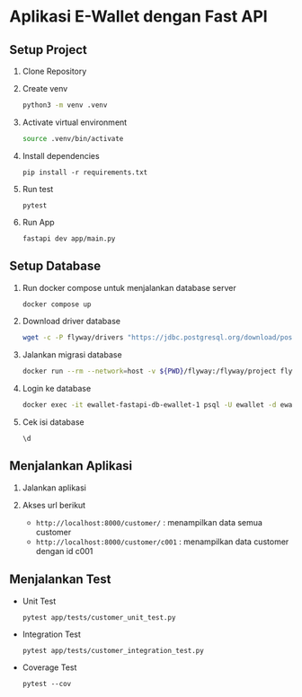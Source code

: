 # Aplikasi E-Wallet dengan Fast API #


## Setup Project ##

1. Clone Repository

2. Create venv

    ```sh
    python3 -m venv .venv
    ```

3. Activate virtual environment

    ```sh
    source .venv/bin/activate
    ```

4. Install dependencies

    ```
    pip install -r requirements.txt
    ```

5. Run test

    ```
    pytest
    ```

6. Run App

    ```
    fastapi dev app/main.py
    ```


## Setup Database ##

1. Run docker compose untuk menjalankan database server

    ```sh
    docker compose up
    ```

2. Download driver database

    ```sh
    wget -c -P flyway/drivers "https://jdbc.postgresql.org/download/postgresql-42.7.4.jar"
    ```

3. Jalankan migrasi database

    ```sh
    docker run --rm --network=host -v ${PWD}/flyway:/flyway/project flyway/flyway migrate -workingDirectory="project"
    ```

4. Login ke database

    ```sh
    docker exec -it ewallet-fastapi-db-ewallet-1 psql -U ewallet -d ewalletdb
    ```

5. Cek isi database

    ```
    \d
    ```

## Menjalankan Aplikasi ##

1. Jalankan aplikasi

2. Akses url berikut

    * `http://localhost:8000/customer/` : menampilkan data semua customer
    * `http://localhost:8000/customer/c001` : menampilkan data customer dengan id c001

## Menjalankan Test ##

* Unit Test

    ```
    pytest app/tests/customer_unit_test.py
    ```
   

* Integration Test

    ```
    pytest app/tests/customer_integration_test.py
    ```

* Coverage Test

    ```
    pytest --cov
    ```